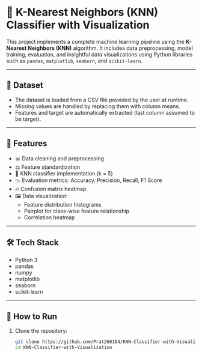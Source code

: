 # 🧠 K-Nearest Neighbors (KNN) Classifier with Visualization

This project implements a complete machine learning pipeline using the **K-Nearest Neighbors (KNN)** algorithm. It includes data preprocessing, model training, evaluation, and insightful data visualizations using Python libraries such as `pandas`, `matplotlib`, `seaborn`, and `scikit-learn`.

---

## 📁 Dataset

- The dataset is loaded from a CSV file provided by the user at runtime.
- Missing values are handled by replacing them with column means.
- Features and target are automatically extracted (last column assumed to be target).

---

## 🧪 Features

- 📊 Data cleaning and preprocessing
- ⚖️ Feature standardization
- 👟 KNN classifier implementation (k = 5)
- 📉 Evaluation metrics: Accuracy, Precision, Recall, F1 Score
- 🔥 Confusion matrix heatmap
- 🖼️ Data visualization:
  - Feature distribution histograms
  - Pairplot for class-wise feature relationship
  - Correlation heatmap

---

## 🛠️ Tech Stack

- Python 3
- pandas
- numpy
- matplotlib
- seaborn
- scikit-learn

---

## 🚀 How to Run

1. Clone the repository:
   ```bash
   git clone https://github.com/Prat260104/KNN-Classifier-with-Visualization.git
   cd KNN-Classifier-with-Visualization
